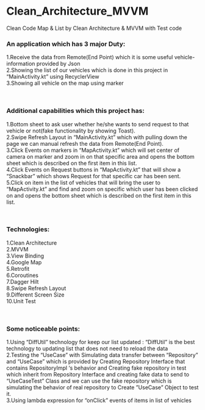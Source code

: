 # Clean_Architecture_MVVM

Clean Code Map & List by Clean Architecture & MVVM with Test code
<br>
<h3>An application which has 3 major Duty:</h3>
1.Receive the data from Remote(End Point) which it is some useful vehicle- information provided by Json
<br>2.Showing the list of our vehicles which is done in this project in
“MainActivity.kt” using RecyclerView
<br>3.Showing all vehicle on the map using marker

<br><h3>Additional capabilities which this project has:</h3>
1.Bottom sheet to ask user whether he/she wants to send request to that vehicle or not(fake functionality by showing Toast).
<br>2.Swipe Refresh Layout in “MainActivity.kt” which with pulling down the page we can manual refresh the data from Remote(End Point).
<br>3.Click Events on markers in “MapActivity.kt” which will set center of camera on marker and zoom in on that specific area and opens the bottom sheet which is described on the first item in this list.
<br>4.Click Events on Request buttons in “MapActivity.kt” that will show a
“Snackbar” which shows Request for that specific car has been sent.
<br>5.Click on item in the list of vehicles that will bring the user to “MapActivity.kt” and find and zoom on specific which user has been clicked on and opens the bottom sheet which is described on the first item in this list.

<br><h3>Technologies:</h3>
1.Clean Architecture
<br>2.MVVM
<br>3.View Binding
<br>4.Google Map
<br>5.Retrofit
<br>6.Coroutines
<br>7.Dagger Hilt
<br>8.Swipe Refresh Layout
<br>9.Different Screen Size
<br>10.Unit Test

<br><h3>Some noticeable points:</h3>
1.Using “DiffUtil” technology for keep our list updated : “DiffUtil” is the best technology to updating list that does not need to reload the data
<br>2.Testing the “UseCase” with Simulating data transfer between “Repository” and “UseCase” which is provided by Creating Repository Interface that contains RepositoryImpl ‘s behavior and Creating fake repository in test which inherit from Repository Interface and creating fake data to send to “UseCaseTest” Class and we can use the fake repository which is simulating the behavior of real repository to Create ”UseCase” Object to test it.
<br>3.Using lambda expression for “onClick” events of items in list of vehicles